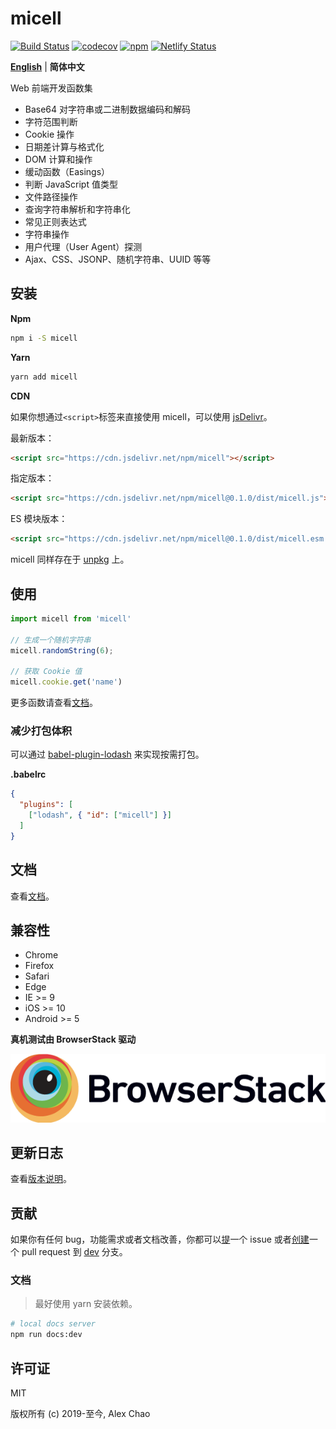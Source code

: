# micell

[![Build Status](https://travis-ci.com/micell/micell.svg?branch=master)](https://travis-ci.com/micell/micell)
[![codecov](https://codecov.io/gh/micell/micell/branch/master/graph/badge.svg)](https://codecov.io/gh/micell/micell)
[![npm](https://img.shields.io/npm/v/micell.svg)](https://www.npmjs.com/package/micell)
[![Netlify Status](https://api.netlify.com/api/v1/badges/bff6938e-fda6-416f-84fd-bf33fc6a6072/deploy-status)](https://app.netlify.com/sites/pensive-leakey-00e229/deploys)

**[English](README.md)** | **简体中文**

Web 前端开发函数集

* Base64 对字符串或二进制数据编码和解码
* 字符范围判断
* Cookie 操作
* 日期差计算与格式化
* DOM 计算和操作
* 缓动函数（Easings）
* 判断 JavaScript 值类型
* 文件路径操作
* 查询字符串解析和字符串化
* 常见正则表达式
* 字符串操作
* 用户代理（User Agent）探测
* Ajax、CSS、JSONP、随机字符串、UUID 等等

## 安装

**Npm**

```sh
npm i -S micell
```

**Yarn**

```sh
yarn add micell
```

**CDN**

如果你想通过`<script>`标签来直接使用 micell，可以使用 [jsDelivr](https://www.jsdelivr.com/package/npm/micell)。

最新版本：

```html
<script src="https://cdn.jsdelivr.net/npm/micell"></script>
```

指定版本：

```html
<script src="https://cdn.jsdelivr.net/npm/micell@0.1.0/dist/micell.js"></script>
```

ES 模块版本：

```html
<script src="https://cdn.jsdelivr.net/npm/micell@0.1.0/dist/micell.esm.browser.js"></script>
```

micell 同样存在于 [unpkg](https://unpkg.com/) 上。

## 使用

```js
import micell from 'micell'

// 生成一个随机字符串
micell.randomString(6);

// 获取 Cookie 值
micell.cookie.get('name')
```

更多函数请查看[文档](/cn/docs/)。

### 减少打包体积

可以通过 [babel-plugin-lodash](https://www.npmjs.com/package/babel-plugin-lodash) 来实现按需打包。

**.babelrc**

```json
{
  "plugins": [
    ["lodash", { "id": ["micell"] }]
  ]
}
```

## 文档

查看[文档](https://micell.org/docs)。

## 兼容性

* Chrome
* Firefox
* Safari
* Edge
* IE >= 9
* iOS >= 10
* Android >= 5

**真机测试由 BrowserStack 驱动**

[![BrowserStack](assets/Browserstack-logo@2x.png)](https://www.browserstack.com)

## 更新日志

查看[版本说明](https://github.com/micell/micell/releases)。

## 贡献

如果你有任何 bug，功能需求或者文档改善，你都可以[提](https://github.com/micell/micell/issues/new)一个 issue 或者[创建](https://github.com/micell/micell/pull/new/dev)一个 pull request 到 [dev](https://github.com/micell/micell/tree/dev) 分支。

### 文档

> 最好使用 yarn 安装依赖。

```sh
# local docs server
npm run docs:dev
```

## 许可证

MIT

版权所有 (c) 2019-至今, Alex Chao
